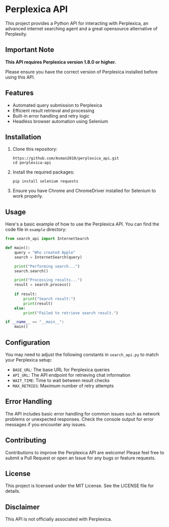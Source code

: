 # Perplexica API
This project provides a Python API for interacting with Perplexica, an advanced internet searching agent and a great opensource alternative of Perplexity.

## Important Note
**This API requires Perplexica version 1.8.0 or higher.**

Please ensure you have the correct version of Perplexica installed before using this API.

## Features
- Automated query submission to Perplexica
- Efficient result retrieval and processing
- Built-in error handling and retry logic
- Headless browser automation using Selenium

## Installation
1. Clone this repository:
   ```
   https://github.com/Asman2010/perplexica_api.git
   cd perplexica-api
   ```

2. Install the required packages:
   ```
   pip install selenium requests
   ```

3. Ensure you have Chrome and ChromeDriver installed for Selenium to work properly.

## Usage
Here's a basic example of how to use the Perplexica API. You can find the code file in `example` directory:

```python
from search_api import InternetSearch

def main():
    query = "Who created Apple"
    search = InternetSearch(query)

    print("Performing search...")
    search.search()

    print("Processing results...")
    result = search.process()
    
    if result:
        print("Search result:")
        print(result)
    else:
        print("Failed to retrieve search result.")

if __name__ == "__main__":
    main()
```

## Configuration
You may need to adjust the following constants in `search_api.py` to match your Perplexica setup:

- `BASE_URL`: The base URL for Perplexica queries
- `API_URL`: The API endpoint for retrieving chat information
- `WAIT_TIME`: Time to wait between result checks
- `MAX_RETRIES`: Maximum number of retry attempts

## Error Handling
The API includes basic error handling for common issues such as network problems or unexpected responses. Check the console output for error messages if you encounter any issues.

## Contributing
Contributions to improve the Perplexica API are welcome! Please feel free to submit a Pull Request or open an Issue for any bugs or feature requests.

## License
This project is licensed under the MIT License. See the LICENSE file for details.

## Disclaimer
This API is not officially associated with Perplexica.
